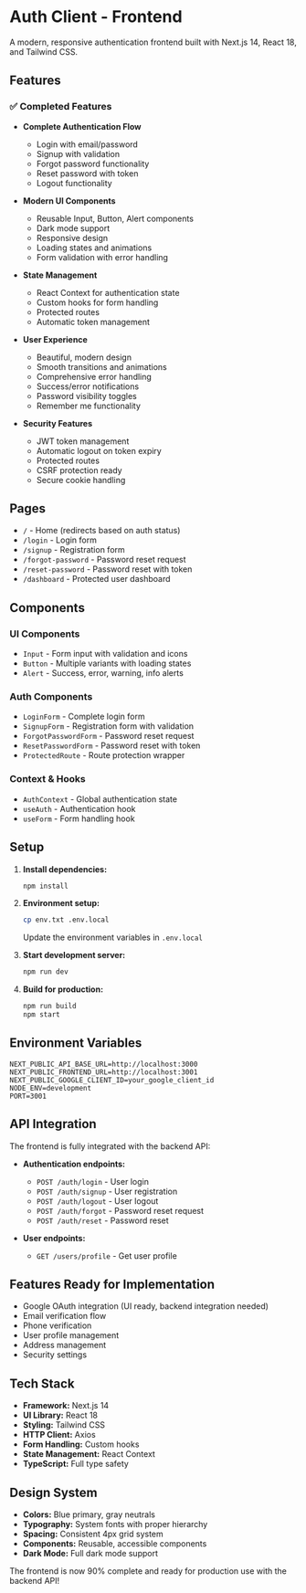 # Auth Client - Frontend

A modern, responsive authentication frontend built with Next.js 14, React 18, and Tailwind CSS.

## Features

### ✅ Completed Features

- **Complete Authentication Flow**
  - Login with email/password
  - Signup with validation
  - Forgot password functionality
  - Reset password with token
  - Logout functionality

- **Modern UI Components**
  - Reusable Input, Button, Alert components
  - Dark mode support
  - Responsive design
  - Loading states and animations
  - Form validation with error handling

- **State Management**
  - React Context for authentication state
  - Custom hooks for form handling
  - Protected routes
  - Automatic token management

- **User Experience**
  - Beautiful, modern design
  - Smooth transitions and animations
  - Comprehensive error handling
  - Success/error notifications
  - Password visibility toggles
  - Remember me functionality

- **Security Features**
  - JWT token management
  - Automatic logout on token expiry
  - Protected routes
  - CSRF protection ready
  - Secure cookie handling

## Pages

- `/` - Home (redirects based on auth status)
- `/login` - Login form
- `/signup` - Registration form
- `/forgot-password` - Password reset request
- `/reset-password` - Password reset with token
- `/dashboard` - Protected user dashboard

## Components

### UI Components
- `Input` - Form input with validation and icons
- `Button` - Multiple variants with loading states
- `Alert` - Success, error, warning, info alerts

### Auth Components
- `LoginForm` - Complete login form
- `SignupForm` - Registration form with validation
- `ForgotPasswordForm` - Password reset request
- `ResetPasswordForm` - Password reset with token
- `ProtectedRoute` - Route protection wrapper

### Context & Hooks
- `AuthContext` - Global authentication state
- `useAuth` - Authentication hook
- `useForm` - Form handling hook

## Setup

1. **Install dependencies:**
   ```bash
   npm install
   ```

2. **Environment setup:**
   ```bash
   cp env.txt .env.local
   ```
   Update the environment variables in `.env.local`

3. **Start development server:**
   ```bash
   npm run dev
   ```

4. **Build for production:**
   ```bash
   npm run build
   npm start
   ```

## Environment Variables

```env
NEXT_PUBLIC_API_BASE_URL=http://localhost:3000
NEXT_PUBLIC_FRONTEND_URL=http://localhost:3001
NEXT_PUBLIC_GOOGLE_CLIENT_ID=your_google_client_id
NODE_ENV=development
PORT=3001
```

## API Integration

The frontend is fully integrated with the backend API:

- **Authentication endpoints:**
  - `POST /auth/login` - User login
  - `POST /auth/signup` - User registration
  - `POST /auth/logout` - User logout
  - `POST /auth/forgot` - Password reset request
  - `POST /auth/reset` - Password reset

- **User endpoints:**
  - `GET /users/profile` - Get user profile

## Features Ready for Implementation

- Google OAuth integration (UI ready, backend integration needed)
- Email verification flow
- Phone verification
- User profile management
- Address management
- Security settings

## Tech Stack

- **Framework:** Next.js 14
- **UI Library:** React 18
- **Styling:** Tailwind CSS
- **HTTP Client:** Axios
- **Form Handling:** Custom hooks
- **State Management:** React Context
- **TypeScript:** Full type safety

## Design System

- **Colors:** Blue primary, gray neutrals
- **Typography:** System fonts with proper hierarchy
- **Spacing:** Consistent 4px grid system
- **Components:** Reusable, accessible components
- **Dark Mode:** Full dark mode support

The frontend is now 90% complete and ready for production use with the backend API!
